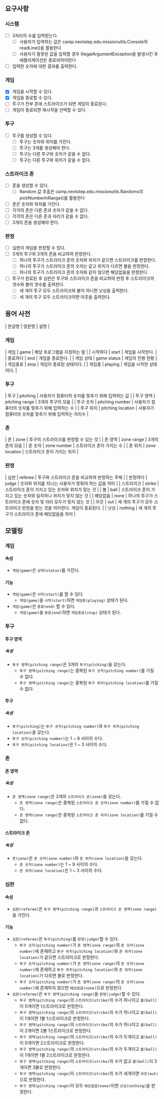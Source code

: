 ## 요구사항
### 시스템
- [ ] 3자리의 수를 입력받는다.
  - [ ] 사용자가 입력하는 값은 camp.nextstep.edu.missionutils.Console의 readLine()을 활용한다
  - [ ] 사용자가 잘못된 값을 입력할 경우 IllegalArgumentException을 발생시킨 후 애플리케이션은 종료되어야한다
- [ ] 입력한 숫자에 대한 결과를 출력한다.

### 게임
- [x] 게임을 시작할 수 있다.
- [x] 게임을 종료할 수 있다.
- [ ] 투구가 전부 존에 스트라이크가 되면 게임이 종료된다.
- [ ] 게임이 종료되면 재시작을 선택할 수 있다.

### 투구
- [ ] 투구를 생성할 수 있다.
  - [ ] 투구는 숫자와 위치를 가진다.
  - [ ] 투구는 3개를 생성해야 한다.
  - [ ] 투구는 다른 투구와 숫자가 같을 수 없다.
  - [ ] 투구는 다른 투구와 위치가 같을 수 없다.

### 스트라이크 존
- [ ] 존을 생성할 수 있다.
  - [ ] Random 값 추출은 camp.nextstep.edu.missionutils.Randoms의 pickNumberInRange()를 활용한다
- [ ] 존은 숫자와 위치를 가진다.
- [ ] 각각의 존은 다른 존과 숫자가 같을 수 없다.
- [ ] 각각의 존은 다른 존과 자리가 같을 수 없다.
- [ ] 3개의 존을 생성해야 한다.

### 판정
- [ ] 심판이 게임을 판정할 수 있다.
- [ ] 3개의 투구와 3개의 존을 비교하여 판정한다.
  - [ ] 하나의 투구가 스트라이크 존의 숫자와 위치가 같으면 스트라이크를 판정한다.
  - [ ] 하나의 투구가 스트라이크 존의 숫자는 같고 위치가 다르면 볼을 판정한다.
  - [ ] 하나의 투구가 스트라이크 존의 숫자와 같지 않으면 해당없을을 판정한다.
- [ ] 투구가 완료된 후 심판은 투구와 스트라이크 존을 비교하여 판정 후 스트라이크의 갯수와 볼의 갯수를 출력한다.
  - [ ] 세 개의 투구 모두 스트라이크와 볼이 아니면 낫싱을 출력한다.
  - [ ] 세 개의 투구 모두 스트라이크이면 아웃을 출력한다.

## 용어 사전
| 한글명 | 영문명 | 설명 |

### 게임
| 게임 | game | 해당 프로그램을 지칭하는 말 |
| 시작하다 | start | 게임을 시작한다. |
| 종료하다 | end | 게임을 종료한다. |
| 게임 상태 | game status | 게임의 진행 현황 |
| 게임종료 | stop | 게임이 종료된 상태이다. |
| 게임중 | playing | 게임을 시작한 상태이다. |

### 투구
| 투구 | pitching | 사용자가 컴퓨터의 숫자를 맞추기 위해 입력하는 값 |
| 투구 영역 | pitching range | 3개의 투구의 모음 |
| 투구 숫자 | pitching number | 사용자가 컴퓨터의 숫자를 맞추기 위해 입력하는 수 |
| 투구 위치 | pitching location | 사용자가 컴퓨터의 숫자를 맞추기 위해 입력하는 자리수 |

### 존
| 존 | zone | 투구의 스트라이크를 판정할 수 있는 것 |
| 존 영역 | zone range | 3개의 존의 모음 |
| 존 숫자 | zone number | 스트라이크 존이 가지는 수 |
| 존 위치 | zone location | 스트라이크 존이 가지는 위치 |

### 판정
| 심판 | referee | 투구와 스트라이크 존을 비교하여 판정하는 주체 |
| 판정하다 | judge | 숫자와 위치를 지니는 사용자가 맞춰야 하는 값을 의미 |
| 스트라이크 | strike | 스트라이크 존이 가지고 있는 숫자와 위치가 맞는 것 |
| 볼 | ball | 스트라이크 존이 가지고 있는 숫자와 일치하나 위치가 맞지 않는 것 |
| 해당없음 | none | 하나의 투구가 스트라이크 존에 숫자 및 자리 모두가 맞지 않는 것 |
| 아웃 | out | 세 개의 투구가 모두 스트라이크 판정을 받는 것을 의미한다. 게임이 종료된다. |
| 낫싱 | nothing | 세 개의 투구가 스트라이크 존에 해당없음을 의미 |

## 모델링

### 게임
#### 속성
- `게임(game)`은 `상태(status)`를 가진다.
#### 기능
- `게임(game)`은 `시작(start)`를 할 수 있다.
  - `게임(game)`을 `시작(start)`하면 `게임중(playing)` 상태가 된다. 
- `게임(game)`은 `종료(end)` 할 수 있다.
  - `게임(game)`을 `종료(end)`하면 `게임종료(stop)` 상태가 된다.

### 투구
#### 투구 영역
##### 속성
- `투구 영역(pitching range)`은 3개의 `투구(pitching)`을 갖는다.
  - `투구 영역(pitching range)`는 중복된 `투구 숫자(pitching number)`를 가질 수 없다.
  - `투구 영역(pitching range)`는 중복된 `투구 위치(pitching location)`를 가질 수 없다.
#### 투구
##### 속성
- `투구(pitching)`는 `투구 숫자(pitching number)`와 `투구 위치(pitching location)`을 갖는다.
- `투구 숫자(pitching number)`는 1 ~ 9 사이의 수다.
- `투구 위치(pitching location)`은 1 ~ 3 사이의 수다.

### 존
#### 존 영역
##### 속성
- `존 영역(zone range)`은 3개의 `스트라이크 존(zone)`을 갖는다.
  - `존 영역(zone range)`은 중복된 `스트라이크 존 숫자(zone number)`를 가질 수 없다.  
  - `존 영역(zone range)`은 중복된 `스트라이크 존 위치(zone location)`를 가질 수 없다.
#### 스트라이크 존 
##### 속성
- `존(zone)`은 `존 숫자(zone number)`와 `존 위치(zone location)`을 갖는다.
  - `존 숫자(zone number)`는 1 ~ 9 사이의 수다.
  - `존 위치(zone location)`은 1 ~ 3 사이의 수다.

### 심판
#### 속성
- `심판(referee)`은 `투구 영역(pitching range)`과  `스트라이크 존 영역(zone range)`을 가진다.
#### 기능
- `심판(referee)`은 `투구(pitching)`를 `판정(judge)`할 수 있다.
  - `투구 숫자(pitching number)`가 `존 영역(zone range)`의 `존 숫자(zone number)`에 존재하고 `투구 위치(pitching location)`와 `존 위치(zone location)`가 같으면 스트라이크로 판정한다.
  - `투구 숫자(pitching number)`가 `존 영역(zone range)`의 `존 숫자(zone number)`에 존재하고 `투구 위치(pitching location)`와 `존 위치(zone location)`가 다르면 볼로 판정한다.
  - `투구 숫자(pitching number)`가 `존 영역(zone range)`의 `존 숫자(zone number)`에 존재하지 않으면 `해당없음(none)`으로 판정한다.
- `심판(referee)`은 `투구 영역(pitching range)`을 `판정(judge)`할 수 있다.
  - `투구 영역(pitching range)`의 `스트라이크(strike)`의 수가 하나이고 `볼(ball)`이 0개이면 1스트라이크로 판정한다.
  - `투구 영역(pitching range)`의 `스트라이크(strike)`의 수가 하나이고 `볼(ball)`이 1개이면 1볼 1스트라이크로 판정한다.
  - `투구 영역(pitching range)`의 `스트라이크(strike)`의 수가 하나이고 `볼(ball)`이 2개이면 2볼 1스트라이크로 판정한다.
  - `투구 영역(pitching range)`의 `스트라이크(strike)`의 수가 두개이고 `볼(ball)`이 0개이면 2스트라이크로 판정한다.
  - `투구 영역(pitching range)`의 `스트라이크(strike)`의 수가 두개이고 `볼(ball)`이 1개이면 1볼 2스트라이크로 판정한다.
  - `투구 영역(pitching range)`이 `스트라이크(strike)`의 수가 없고 `볼(ball)`이 3개이면 3볼로 판정한다.
  - `투구 영역(pitching range)`이 `스트라이크(strike)`의 수가 세개이면 `아웃(out)`으로 판정한다.
  - `투구 영역(pitching range)`이 모두 `해당없음(none)`이면 `낫싱(nothing)`을 판정한다.
